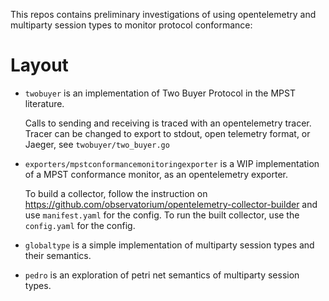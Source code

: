 This repos contains preliminary investigations of using opentelemetry and multiparty session types to monitor protocol conformance:

# Layout

- `twobuyer` is an implementation of Two Buyer Protocol in the MPST literature.
  
  Calls to sending and receiving is traced with an opentelemetry tracer.
  Tracer can be changed to export to stdout, open telemetry format, or Jaeger, see `twobuyer/two_buyer.go`
  
- `exporters/mpstconformancemonitoringexporter` is a WIP implementation of a MPST conformance monitor, as an opentelemetry exporter.
  
  To build a collector, follow the instruction on https://github.com/observatorium/opentelemetry-collector-builder and use `manifest.yaml` for the config.
  To run the built collector, use the `config.yaml` for the config.

- `globaltype` is a simple implementation of multiparty session types and their semantics.

- `pedro` is an exploration of petri net semantics of multiparty session types.
